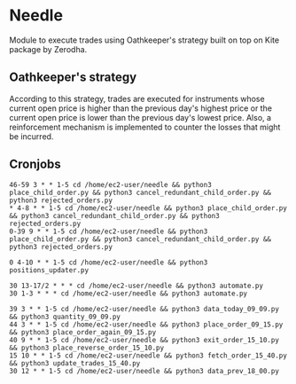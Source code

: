 # Needle

Module to execute trades using Oathkeeper's strategy built on top on Kite package by Zerodha.

## Oathkeeper's strategy

According to this strategy, trades are executed for instruments whose current open price is higher than the previous day's highest price or the current open price is lower than the previous day's lowest price.
Also, a reinforcement mechanism is implemented to counter the losses that might be incurred.

## Cronjobs

```
46-59 3 * * 1-5 cd /home/ec2-user/needle && python3 place_child_order.py && python3 cancel_redundant_child_order.py && python3 rejected_orders.py
* 4-8 * * 1-5 cd /home/ec2-user/needle && python3 place_child_order.py && python3 cancel_redundant_child_order.py && python3 rejected_orders.py
0-39 9 * * 1-5 cd /home/ec2-user/needle && python3 place_child_order.py && python3 cancel_redundant_child_order.py && python3 rejected_orders.py

0 4-10 * * 1-5 cd /home/ec2-user/needle && python3 positions_updater.py

30 13-17/2 * * * cd /home/ec2-user/needle && python3 automate.py
30 1-3 * * * cd /home/ec2-user/needle && python3 automate.py

39 3 * * 1-5 cd /home/ec2-user/needle && python3 data_today_09_09.py && python3 quantity_09_09.py
44 3 * * 1-5 cd /home/ec2-user/needle && python3 place_order_09_15.py && python3 place_order_again_09_15.py
40 9 * * 1-5 cd /home/ec2-user/needle && python3 exit_order_15_10.py && python3 place_reverse_order_15_10.py
15 10 * * 1-5 cd /home/ec2-user/needle && python3 fetch_order_15_40.py && python3 update_trades_15_40.py
30 12 * * 1-5 cd /home/ec2-user/needle && python3 data_prev_18_00.py
```